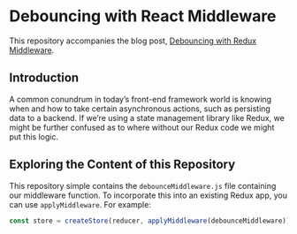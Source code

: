 # Debouncing with React Middleware

This repository accompanies the blog post, [Debouncing with Redux Middleware](https://typeofnan.dev/debouncing-with-redux-middleware/).

## Introduction

A common conundrum in today’s front-end framework world is knowing when and how to take certain asynchronous actions, such as persisting data to a backend. If we’re using a state management library like Redux, we might be further confused as to where without our Redux code we might put this logic.

## Exploring the Content of this Repository

This repository simple contains the `debounceMiddleware.js` file containing our middleware function. To incorporate this into an existing Redux app, you can use `applyMiddleware`. For example:

```javascript
const store = createStore(reducer, applyMiddleware(debounceMiddleware));
```
